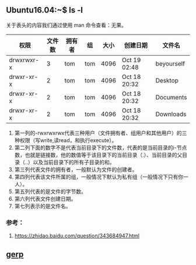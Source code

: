 ## Ubuntu16.04:~$ ls -l
关于表头的内容我们通过使用 man 命令查看：无果。

|权限      |文件数|拥有者|组   |大小 |创建日期     |文件名    | 
|--------- |---- |----  |----|---- |----         |----      |
|drwxrwxr-x| 3   | tom  | tom| 4096| Oct 19 02:48| beyourself|
|drwxr-xr-x| 2   | tom  | tom| 4096| Oct 18 20:32| Desktop|
|drwxr-xr-x| 2   | tom  | tom| 4096| Oct 18 20:32| Documents|
|drwxr-xr-x| 2   | tom  | tom| 4096| Oct 18 20:32| Downloads|

1. 第一列的-rwxrwxrwx代表三种用户（文件拥有者、组用户和其他用户）的三种权限（写write,读read，和执行execute）。
2. 第二列下面的数字不是代表当前目录下的文件数，代表的是当前目录的i-节点数，也就是链接数，他的数值等于该目录下的当前目录（.）、当前目录的父目录（..）以及当前目录下的所有子目录的和。
3. 第三列代表文件的拥有者，一般默认为文件的创建者。
4. 第四列代表该文件所属的组，一般情况下默认为私有组（一般情况下只有你一人）。
5. 第五列代表的是文件的字节数。
6. 第六列代表文件创建日期。
7. 第七列表示的是文件名。 
### 参考：
1. https://zhidao.baidu.com/question/343684947.html


## [gerp](Linux常用指令---grep(搜索过滤))
